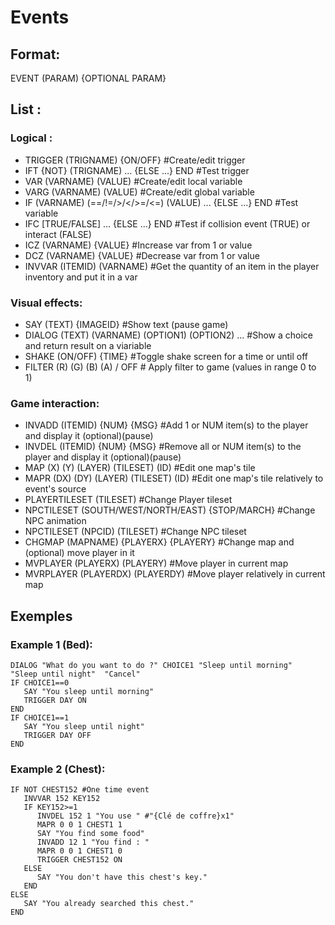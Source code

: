 # Events

## Format:
EVENT (PARAM) {OPTIONAL PARAM}

## List :
### Logical :

* TRIGGER (TRIGNAME) {ON/OFF} #Create/edit trigger
* IFT {NOT} (TRIGNAME) ... {ELSE ...} END #Test trigger
* VAR (VARNAME) (VALUE) #Create/edit local variable
* VARG (VARNAME) (VALUE) #Create/edit global variable
* IF (VARNAME) (==/!=/>/</>=/<=) (VALUE) ... {ELSE ...} END #Test variable
* IFC [TRUE/FALSE] ... {ELSE ...} END #Test if collision event (TRUE) or interact (FALSE)
* ICZ (VARNAME) {VALUE} #Increase var from 1 or value 
* DCZ (VARNAME) {VALUE} #Decrease var from 1 or value 
* INVVAR (ITEMID) (VARNAME) #Get the quantity of an item in the player inventory and put it in a var

### Visual effects:

* SAY (TEXT) {IMAGEID} #Show text (pause game)
* DIALOG (TEXT) (VARNAME) (OPTION1) (OPTION2) ... #Show a choice and return result on a viariable
* SHAKE (ON/OFF) {TIME} #Toggle shake screen for a time or until off
* FILTER (R) (G) (B) (A) / OFF # Apply filter to game (values in range 0 to 1)

### Game interaction:

* INVADD (ITEMID) {NUM} {MSG} #Add 1 or NUM item(s) to the player and display it (optional)(pause)
* INVDEL (ITEMID) {NUM} {MSG} #Remove all or NUM item(s) to the player and display it (optional)(pause)
* MAP (X) (Y) (LAYER) (TILESET) (ID) #Edit one map's tile
* MAPR (DX) (DY) (LAYER) (TILESET) (ID) #Edit one map's tile relatively to event's source
* PLAYERTILESET (TILESET) #Change Player tileset
* NPCTILESET (SOUTH/WEST/NORTH/EAST) {STOP/MARCH} #Change NPC animation
* NPCTILESET (NPCID) (TILESET) #Change NPC tileset
* CHGMAP (MAPNAME) {PLAYERX} {PLAYERY} #Change map and (optional) move player in it
* MVPLAYER (PLAYERX) (PLAYERY) #Move player in current map
* MVRPLAYER (PLAYERDX) (PLAYERDY) #Move player relatively in current map

## Exemples
### Example 1 (Bed):
```
DIALOG "What do you want to do ?" CHOICE1 "Sleep until morning"  "Sleep until night"  "Cancel"
IF CHOICE1==0
   SAY "You sleep until morning"
   TRIGGER DAY ON
END
IF CHOICE1==1
   SAY "You sleep until night"
   TRIGGER DAY OFF
END
```
### Example 2 (Chest):
```
IF NOT CHEST152 #One time event
   INVVAR 152 KEY152
   IF KEY152>=1
      INVDEL 152 1 "You use " #"{Clé de coffre}x1"
      MAPR 0 0 1 CHEST1 1
      SAY "You find some food"
      INVADD 12 1 "You find : " 
      MAPR 0 0 1 CHEST1 0
      TRIGGER CHEST152 ON
   ELSE
      SAY "You don't have this chest's key."
   END
ELSE
   SAY "You already searched this chest."
END
```
